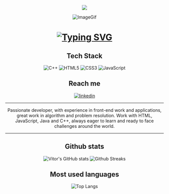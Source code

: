 <!-- Improved compatibility of back to top link: See: https://github.com/othneildrew/Best-README-Template/pull/73 -->
<a name="readme-top"></a>



<!--
***Tirei como base um template de um projeto de outro github
***https://github.com/othneildrew/Best-README-Template/blob/master/README.md?plain=1
***Alem de usar como exemplo alguns readme profiles: 
**https://github.com/bistcuite/bistcuite/blob/main/README.md
**https://github.com/anuraghazra/github-readme-stats
***
-->


<!-- PROJECT SHIELDS -->
<!--
*** I'm using markdown "reference style" links for readability.
*** Reference links are enclosed in brackets [ ] instead of parentheses ( ).
*** See the bottom of this document for the declaration of the reference variables
*** for contributors-url, forks-url, etc. This is an optional, concise syntax you may use.
*** https://www.markdownguide.org/basic-syntax/#reference-style-links
-->

<div align="center">

  ![](https://komarev.com/ghpvc/?username=Sung-99&style=flat-square&abbreviated=true)
  
   ![ImageGif]

  # [![Typing SVG][Apresentation]][source]


  ##  Tech Stack
  ![C++][c++Shield]
  ![HTML5][html-shield] 
  ![CSS3][css-shield]
  ![JavaScript][JavaScript-shield]
  
  ##  Reach me
  [![linkedin][linkedin-shield]][linkedin-url]
  <hr>
  

 
   <p style="text-align:center">
      Passionate developer, with experience in front-end work and applications, great work in algorithm and problem                          resolution. Work with HTML, JavaScript, Java and C++, always eager to learn and ready to face challenges around the world.
   </p>
  
  <hr>  
</div>

<div align="center">
  
  ##  Github stats
  
  ![Vitor's GitHub stats][Vitor-stats-vercel]
  ![Github Streaks][Streak-stats]

  ## Most used languages
  
  ![Top Langs][top-langu-vercel]

</div>

<!--
**Sung-99/Sung-99** is a ✨ _special_ ✨ repository because its `README.md` (this file) appears on your GitHub profile.

Here are some ideas to get you started:

- 🔭 I’m currently working on ...
- 🌱 I’m currently learning ...
- 👯 I’m looking to collaborate on ...
- 🤔 I’m looking for help with ...
- 💬 Ask me about ...
- 📫 How to reach me: ...
- 😄 Pronouns: ...
- ⚡ Fun fact: ...
-->

<!--
***All links on shields or images

-->



[source]:https://git.io/typing-svg
[Apresentation]:https://readme-typing-svg.demolab.com?font=Fira+Code&weight=800&size=25&pause=3000&color=001AF7&random=false&width=435&lines=Hi+there%2C+%F0%9F%91%8B+i'm+Vitor
[ImageGif]:https://media.giphy.com/media/v1.Y2lkPTc5MGI3NjExd2FwcXIybm0zOHJnejBxdWh3Ymg1OGR6ZHdjMWxhMXhmNGNxc2lqNSZlcD12MV9pbnRlcm5hbF9naWZfYnlfaWQmY3Q9Zw/2IudUHdI075HL02Pkk/giphy.gif
[linkedin-shield]: https://img.shields.io/badge/-brightgreen?style=for-the-badge&logo=linkedin&logoColor=white&label=LinkedIn&labelColor=blue&color=blue
[linkedin-url]: https://www.linkedin.com/in/vitor-hugo99/
[c++Shield]:https://img.shields.io/badge/c++-%2300599C.svg?style=for-the-badge&logo=c%2B%2B&logoColor=white
[html-shield]:https://img.shields.io/badge/html5-%23E34F26.svg?style=for-the-badge&logo=html5&logoColor=white
[css-shield]:https://img.shields.io/badge/css3-%231572B6.svg?style=for-the-badge&logo=css3&logoColor=white
[JavaScript-shield]:https://img.shields.io/badge/javascript-%23323330.svg?style=for-the-badge&logo=javascript&logoColor=%23F7DF1E
[Vitor-stats-vercel]:https://github-readme-stats.vercel.app/api?username=Sung-99&show_icons=true&theme=radical
[Streak-stats]:https://github-readme-streak-stats.herokuapp.com/?user=Sung-99&theme=radical
[top-langu-vercel]:https://github-readme-stats.vercel.app/api/top-langs/?username=Sung-99&layout=compact&theme=radical
